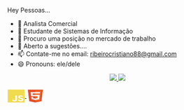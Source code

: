 Hey Pessoas...

- 🔭 Analista Comercial
- 🌱 Estudante de Sistemas de Informação
- 👯 Procuro uma posição no mercado de trabalho
- 💬 Aberto a sugestões....
- 📫 Contate-me no email: ribeirocristiano88@gmail.com
- 😄 Pronouns: ele/dele

<div align="center">
  <a href="https://github.com/Crcintra">
  <img height="180em" src="https://github-readme-stats.vercel.app/api?username=Crcintra&show_icons=true&theme=dark&include_all_commits=true&count_private=true"/>
  <img height="180em" src="https://github-readme-stats.vercel.app/api/top-langs/?username=Crcintra&layout=compact&langs_count=16&theme=dark"/>
 </div>
  
  <div style="display: inline_block"><br>
    <img align="center" alt="Cristiano-Js" height="30" width="40" src="https://raw.githubusercontent.com/devicons/devicon/master/icons/javascript/javascript-plain.svg">
    <img align="center" alt="Cristiano-HTML" height="30" width="40" src="https://raw.githubusercontent.com/devicons/devicon/master/icons/html5/html5-original.svg">
